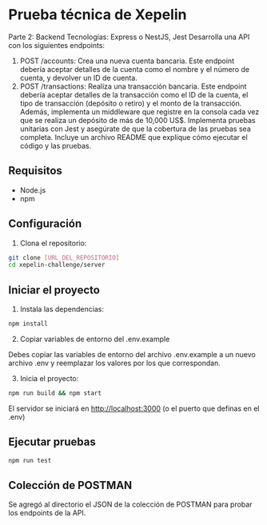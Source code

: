 <!-- @format -->

# Prueba técnica de Xepelin

Parte 2: Backend
Tecnologías: Express o NestJS, Jest
Desarrolla una API con los siguientes endpoints:

1. POST /accounts: Crea una nueva cuenta bancaria. Este endpoint debería aceptar
   detalles de la cuenta como el nombre y el número de cuenta, y devolver un ID de
   cuenta.
2. POST /transactions: Realiza una transacción bancaria. Este endpoint debería
   aceptar detalles de la transacción como el ID de la cuenta, el tipo de transacción
   (depósito o retiro) y el monto de la transacción.
   Además, implementa un middleware que registre en la consola cada vez que se realiza un
   depósito de más de 10,000 US$.
   Implementa pruebas unitarias con Jest y asegúrate de que la cobertura de las pruebas sea
   completa. Incluye un archivo README que explique cómo ejecutar el código y las pruebas.

## Requisitos

- Node.js
- npm

## Configuración

1. Clona el repositorio:

```bash
git clone [URL_DEL_REPOSITORIO]
cd xepelin-challenge/server
```

## Iniciar el proyecto

1. Instala las dependencias:

```bash
npm install
```

2. Copiar variables de entorno del .env.example

Debes copiar las variables de entorno del archivo .env.example a un nuevo archivo .env y reemplazar los valores por los que correspondan.

3. Inicia el proyecto:

```bash
npm run build && npm start
```

El servidor se iniciará en [http://localhost:3000](http://localhost:3000) (o el puerto que definas en el .env)

## Ejecutar pruebas

```bash
npm run test
```

## Colección de POSTMAN

Se agregó al directorio el JSON de la colección de POSTMAN para probar los endpoints de la API.

<!-- server/Xepelin Challenge.postman_collection.json -->
